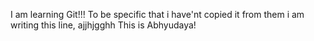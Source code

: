 I am learning Git!!!
To be specific that i have'nt copied it from them i am writing this line, ajjhjgghh This is Abhyudaya!
